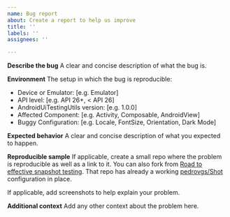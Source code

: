 ```yaml
---
name: Bug report
about: Create a report to help us improve
title: ''
labels: ''
assignees: ''

---
```


**Describe the bug**
A clear and concise description of what the bug is.

**Environment**
The setup in which the bug is reproducible:
- Device or Emulator: [e.g. Emulator]
- API level: [e.g. API 26+, < API 26]
- AndroidUiTestingUtils version: [e.g. 1.0.0]
- Affected Component: [e.g. Activity, Composable, AndroidView]
- Buggy Configuration: [e.g.  Locale, FontSize, Orientation, Dark Mode]

**Expected behavior**
A clear and concise description of what you expected to happen.

**Reproducible sample**
If applicable, create a small repo where the problem is reproducible as well as a link to it. You can also fork from [Road to effective snapshot testing](https://github.com/sergio-sastre/Road-To-Effective-Snapshot-Testing). That repo has already a working [pedrovgs/Shot](https://github.com/pedrovgs/Shot) configuration in place.

If applicable, add screenshots to help explain your problem.

**Additional context**
Add any other context about the problem here.
